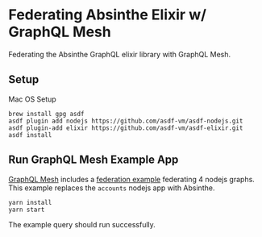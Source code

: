 # Federating Absinthe Elixir w/ GraphQL Mesh

Federating the Absinthe GraphQL elixir library with GraphQL Mesh.
## Setup

Mac OS Setup

```shell
brew install gpg asdf
asdf plugin add nodejs https://github.com/asdf-vm/asdf-nodejs.git
asdf plugin-add elixir https://github.com/asdf-vm/asdf-elixir.git
asdf install
```

## Run GraphQL Mesh Example App

[GraphQL Mesh](https://github.com/Urigo/graphql-mesh) includes a [federation example](https://github.com/Urigo/graphql-mesh/tree/master/examples/federation-example) federating 4 nodejs graphs. This example replaces the `accounts` nodejs app with Absinthe.

```shell
yarn install
yarn start
```

The example query should run successfully.